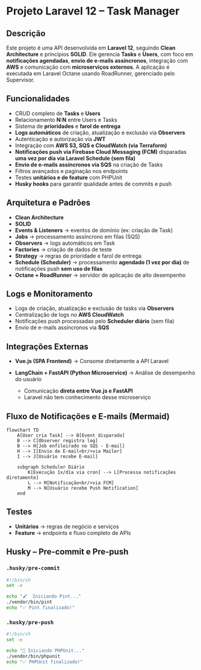 # Projeto Laravel 12 – Task Manager

## Descrição

Este projeto é uma API desenvolvida em **Laravel 12**, seguindo **Clean Architecture** e princípios **SOLID**.
Ele gerencia **Tasks** e **Users**, com foco em **notificações agendadas**, **envio de e-mails assíncronos**, integração com **AWS** e comunicação com **microserviços externos**.
A aplicação é executada em Laravel Octane usando RoadRunner, gerenciado pelo Supervisor.

## Funcionalidades

* CRUD completo de **Tasks** e **Users**
* Relacionamento **N:N** entre Users e Tasks
* Sistema de **prioridades** e **farol de entrega**
* **Logs automáticos** de criação, atualização e exclusão via **Observers**
* Autenticação e autorização via **JWT**
* Integração com **AWS S3, SQS e CloudWatch (via Terraform)**
* **Notificações push via Firebase Cloud Messaging (FCM)** disparadas **uma vez por dia via Laravel Schedule (sem fila)**
* **Envio de e-mails assíncronos via SQS** na criação de Tasks
* Filtros avançados e paginação nos endpoints
* Testes **unitários e de feature** com PHPUnit
* **Husky hooks** para garantir qualidade antes de commits e push

## Arquitetura e Padrões

* **Clean Architecture**
* **SOLID**
* **Events & Listeners** → eventos de domínio (ex: criação de Task)
* **Jobs** → processamento assíncrono em filas (SQS)
* **Observers** → logs automáticos em Task
* **Factories** → criação de dados de teste
* **Strategy** → regras de prioridade e farol de entrega
* **Schedule (Scheduler)** → processamento **agendado (1 vez por dia)** de notificações push **sem uso de filas**
* **Octane + RoadRunner** → servidor de aplicação de alto desempenho

## Logs e Monitoramento

* Logs de criação, atualização e exclusão de tasks via **Observers**
* Centralização de logs no **AWS CloudWatch**
* Notificações push processadas pelo **Scheduler diário** (sem fila)
* Envio de e-mails assíncronos via **SQS**

## Integrações Externas

* **Vue.js (SPA Frontend)** → Consome diretamente a API Laravel
* **LangChain + FastAPI (Python Microservice)** → Análise de desempenho do usuário

  * Comunicação **direta entre Vue.js e FastAPI**
  * Laravel não tem conhecimento desse microserviço

## Fluxo de Notificações e E-mails (Mermaid)

```mermaid
flowchart TD
    A[User cria Task] --> B[Event disparado]
    B --> C[Observer registra log]
    B --> H[Job enfileirado no SQS - E-mail]
    H --> I[Envio de E-mail<br/>via Mailer]
    I --> J[Usuário recebe E-mail]

    subgraph Scheduler Diário
        K[Execução 1x/dia via cron] --> L[Processa notificações diretamente]
        L --> M[Notificação<br/>via FCM]
        M --> N[Usuário recebe Push Notification]
    end
```

## Testes

* **Unitários** → regras de negócio e serviços
* **Feature** → endpoints e fluxo completo de APIs

## Husky – Pre-commit e Pre-push

### `.husky/pre-commit`

```bash
#!/bin/sh
set -e

echo "🖌️  Iniciando Pint..."
./vendor/bin/pint
echo "✅ Pint finalizado!"
```

### `.husky/pre-push`

```bash
#!/bin/sh
set -e

echo "🧪 Iniciando PHPUnit..."
./vendor/bin/phpunit
echo "✅ PHPUnit finalizado!"
